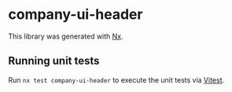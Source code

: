 # company-ui-header

This library was generated with [Nx](https://nx.dev).

## Running unit tests

Run `nx test company-ui-header` to execute the unit tests via [Vitest](https://vitest.dev/).
